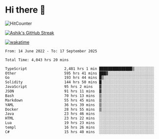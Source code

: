 # Hi there 👋

![HitCounter](https://hits.seeyoufarm.com/api/count/incr/badge.svg?url=https%3A%2F%2Fgithub.com%2Fashrhmn1212%2Fhit-counter)

<!-- ![Contribution Graph](https://github-readme-activity-graph.cyclic.app/graph?username=ashrhmn) -->


<!-- [![Top Langs](https://github-readme-stats.vercel.app/api/top-langs/?username=ashrhmn&layout=compact&theme=synthwave&langs_count=10&card_width=445)](https://github.com/anuraghazra/github-readme-stats) -->

[![Ashik's GitHub Streak](https://github-readme-streak-stats.herokuapp.com/?user=ashrhmn&theme=blood&fire=DD7F1C&background=151515&dates=9f9f9f&border=DD2727)](https://git.io/streak-stats)

<!-- ![Ashik's GitHub stats](https://github-readme-stats.vercel.app/api/?username=ashrhmn&show_icons=true&title_color=fff&icon_color=79ff97&text_color=9f9f9f&bg_color=151515) -->

[![wakatime](https://wakatime.com/badge/user/3df86613-ba63-4631-8e65-0ff18e7becad.svg)](https://wakatime.com/@3df86613-ba63-4631-8e65-0ff18e7becad)

<!--START_SECTION:waka-->

```txt
From: 14 June 2022 - To: 17 September 2025

Total Time: 4,043 hrs 20 mins

TypeScript                 2,481 hrs 1 min ███████████████▒░░░░░░░░░   61.36 %
Other                      595 hrs 41 mins ███▓░░░░░░░░░░░░░░░░░░░░░   14.73 %
Go                         193 hrs 44 mins █▒░░░░░░░░░░░░░░░░░░░░░░░   04.79 %
Solidity                   144 hrs 50 mins █░░░░░░░░░░░░░░░░░░░░░░░░   03.58 %
JavaScript                 95 hrs 2 mins   ▓░░░░░░░░░░░░░░░░░░░░░░░░   02.35 %
JSON                       91 hrs 11 mins  ▓░░░░░░░░░░░░░░░░░░░░░░░░   02.26 %
Bash                       70 hrs 13 mins  ▒░░░░░░░░░░░░░░░░░░░░░░░░   01.74 %
Markdown                   55 hrs 45 mins  ▒░░░░░░░░░░░░░░░░░░░░░░░░   01.38 %
YAML                       36 hrs 39 mins  ▒░░░░░░░░░░░░░░░░░░░░░░░░   00.91 %
Docker                     28 hrs 55 mins  ▒░░░░░░░░░░░░░░░░░░░░░░░░   00.72 %
Java                       23 hrs 46 mins  ░░░░░░░░░░░░░░░░░░░░░░░░░   00.59 %
HTML                       23 hrs 22 mins  ░░░░░░░░░░░░░░░░░░░░░░░░░   00.58 %
Lua                        19 hrs 23 mins  ░░░░░░░░░░░░░░░░░░░░░░░░░   00.48 %
templ                      16 hrs 26 mins  ░░░░░░░░░░░░░░░░░░░░░░░░░   00.41 %
C#                         15 hrs 40 mins  ░░░░░░░░░░░░░░░░░░░░░░░░░   00.39 %
```

<!--END_SECTION:waka-->


<!--### Most Used Languages 
<img src="https://wakatime.com/share/@ashrhmn/24ecb986-5bf8-4607-af7f-0aab08908d8c.png" />

### Favourite Tools
<img src="https://wakatime.com/share/@ashrhmn/f4e08015-f3bc-460a-9228-95a3ba11c604.png" />-->
